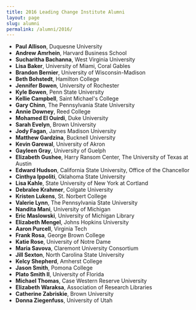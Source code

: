 ```yaml
---
title: 2016 Leading Change Institute Alumni
layout: page
slug: alumni
permalink: /alumni/2016/
---
```


- **Paul Allison**, Duquesne University
- **Andrew Amrhein**, Harvard Business School
- **Sucharitha Bachanna**, West Virginia University
- **Lisa Baker**, University of Miami, Coral Gables
- **Brandon Bernier**, University of Wisconsin-Madison
- **Beth Bohstedt**, Hamilton College
- **Jennifer Bowen**, University of Rochester
- **Kyle Bowen**, Penn State University
- **Kellie Campbell**, Saint Michael's College
- **Gary Chinn**, The Pennsylvania State University
- **Annie Downey**, Reed College
- **Mohamed El Ouirdi**, Duke University
- **Sarah Evelyn**, Brown University
- **Jody Fagan**, James Madison University
- **Matthew Gardzina**, Bucknell University
- **Kevin Garewal**, University of Akron
- **Gayleen Gray**, University of Guelph
- **Elizabeth Gushee**, Harry Ransom Center, The University of Texas at Austin
- **Edward Hudson**, California State University, Office of the Chancellor
- **Cinthya Ippoliti**, Oklahoma State University
- **Lisa Kahle**, State University of New York at Cortland
- **Debralee Krahmer**, Colgate University
- **Kristen Lukens**, St. Norbert College
- **Valerie Lynn**, The Pennsylvania State University
- **Nandita Mani**, University of Michigan
- **Eric Maslowski**, University of Michigan Library
- **Elizabeth Mengel**, Johns Hopkins University
- **Aaron Purcell**, Virginia Tech
- **Frank Rosa**, George Brown College
- **Katie Rose**, University of Notre Dame
- **Maria Savova**, Claremont University Consortium
- **Jill Sexton**, North Carolina State University
- **Kelcy Shepherd**, Amherst College
- **Jason Smith**, Pomona College
- **Plato Smith II**, University of Florida
- **Michael Thomas**, Case Western Reserve University
- **Elizabeth Waraksa**, Association of Research Libraries
- **Catherine Zabriskie**, Brown University
- **Donna Ziegenfuss**, University of Utah
